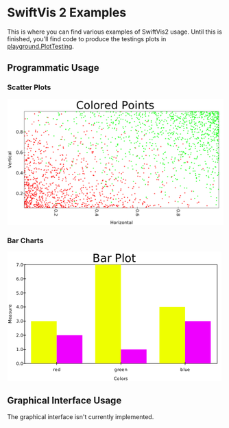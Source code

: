 # SwiftVis 2 Examples

This is where you can find various examples of SwiftVis2 usage. Until this is finished, you'll find code to produce the testings plots
in [playground.PlotTesting](https://github.com/MarkCLewis/SwiftVis2/blob/master/src/main/scala/playground/PlotTesting.scala).

## Programmatic Usage

### Scatter Plots

![colored scatter](colordots.png "Colored Scatter Plot")

### Bar Charts

![bar chart](bar.png "Simple Bar Chart")

## Graphical Interface Usage

The graphical interface isn't currently implemented.